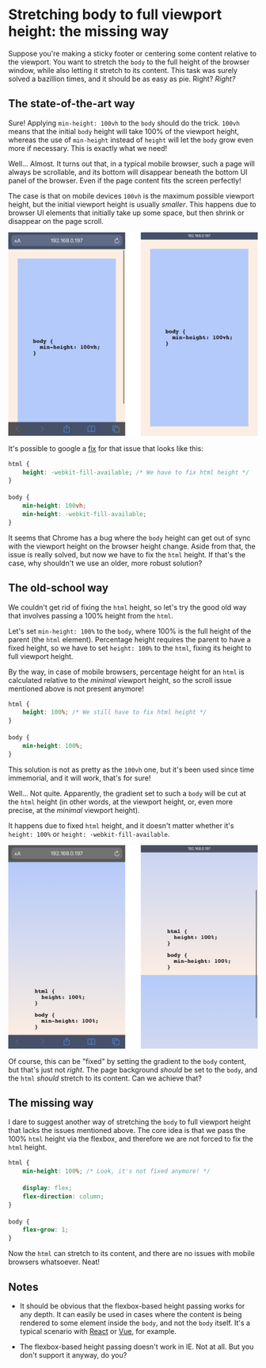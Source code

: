# Stretching body to full viewport height: the missing way

Suppose you're making a sticky footer or centering some content relative to the viewport. You want to stretch the `body` to the full height of the browser window, while also letting it stretch to its content. This task was surely solved a bazillion times, and it should be as easy as pie. Right? _Right?_

## The state-of-the-art way

Sure! Applying `min-height: 100vh` to the `body` should do the trick. `100vh` means that the initial `body` height will take 100% of the viewport height, whereas the use of `min-height` instead of `height` will let the `body` grow even more if necessary. This is exactly what we need!

Well... Almost. It turns out that, in a typical mobile browser, such a page will always be scrollable, and its bottom will disappear beneath the bottom UI panel of the browser. Even if the page content fits the screen perfectly!

The case is that on mobile devices `100vh` is the maximum possible viewport height, but the initial viewport height is usually _smaller_. This happens due to browser UI elements that initially take up some space, but then shrink or disappear on the page scroll.

![Mobile browser scroll demo](./resources/100vh-scroll.png)

It's possible to google a [fix](https://css-tricks.com/css-fix-for-100vh-in-mobile-webkit/) for that issue that looks like this:

```css
html {
    height: -webkit-fill-available; /* We have to fix html height */
}

body {
    min-height: 100vh;
    min-height: -webkit-fill-available;
}
```

It seems that Chrome has a bug where the `body` height can get out of sync with the viewport height on the browser height change. Aside from that, the issue is really solved, but now we have to fix the `html` height. If that's the case, why shouldn't we use an older, more robust solution?

## The old-school way

We couldn't get rid of fixing the `html` height, so let's try the good old way that involves passing a 100% height from the `html`.

Let's set `min-height: 100%` to the `body`, where 100% is the full height of the parent (the `html` element). Percentage height requires the parent to have a fixed height, so we have to set `height: 100%` to the `html`, fixing its height to full viewport height.

By the way, in case of mobile browsers, percentage height for an `html` is calculated relative to the _minimal_ viewport height, so the scroll issue mentioned above is not present anymore!

```css
html {
    height: 100%; /* We still have to fix html height */
}

body {
    min-height: 100%;
}
```

This solution is not as pretty as the `100vh` one, but it's been used since time immemorial, and it will work, that's for sure!

Well... Not quite. Apparently, the gradient set to such a `body` will be cut at the `html` height (in other words, at the viewport height, or, even more precise, at the _minimal_ viewport height).

It happens due to fixed `html` height, and it doesn't matter whether it's `height: 100%` or `height: -webkit-fill-available`.

![Broken gradient demo](resources/gradient-clip.png)

Of course, this can be "fixed" by setting the gradient to the `body` content, but that's just not _right_. The page background _should_ be set to the `body`, and the `html` _should_ stretch to its content. Can we achieve that?

## The missing way

I dare to suggest another way of stretching the `body` to full viewport height that lacks the issues mentioned above. The core idea is that we pass the 100% `html` height via the flexbox, and therefore we are not forced to fix the `html` height.

```css
html {
    min-height: 100%; /* Look, it's not fixed anymore! */

    display: flex;
    flex-direction: column;
}

body {
    flex-grow: 1;
}
```

Now the `html` can stretch to its content, and there are no issues with mobile browsers whatsoever. Neat!

## Notes

-   It should be obvious that the flexbox-based height passing works for any depth. It can easily be used in cases where the content is being rendered to some element inside the `body`, and not the `body` itself. It's a typical scenario with [React](https://medium.com/@dan_abramov/two-weird-tricks-that-fix-react-7cf9bbdef375) or [Vue](https://vuejs.org/v2/api/#el), for example.

-   The flexbox-based height passing doesn't work in IE. Not at all. But you don't support it anyway, do you?
